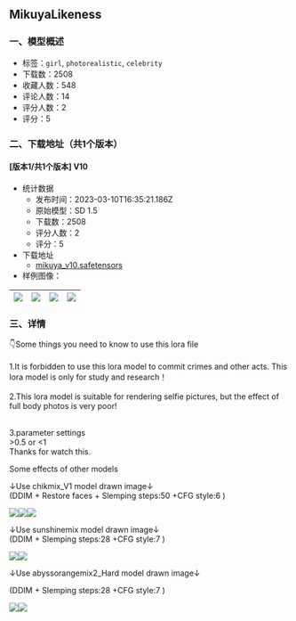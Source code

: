 ## MikuyaLikeness
### 一、模型概述

- 标签：`girl`, `photorealistic`, `celebrity`
- 下载数：2508
- 收藏人数：548
- 评论人数：14
- 评分人数：2
- 评分：5

### 二、下载地址（共1个版本）

#### [版本1/共1个版本] V10

- 统计数据
  - 发布时间：2023-03-10T16:35:21.186Z
  - 原始模型：SD 1.5
  - 下载数：2508
  - 评分人数：2
  - 评分：5
- 下载地址
  - [mikuya_v10.safetensors](https://civitai.com/api/download/models/20351)
- 样例图像：

| <img src="https://image.civitai.com/xG1nkqKTMzGDvpLrqFT7WA/8602b16f-f843-46f1-6d8a-b4d4aea47d00/width=450/224778.jpeg" /> | <img src="https://image.civitai.com/xG1nkqKTMzGDvpLrqFT7WA/62f28bdf-8d0a-47c7-d259-65b219075b00/width=450/224777.jpeg" /> | <img src="https://image.civitai.com/xG1nkqKTMzGDvpLrqFT7WA/f70a5558-852a-4074-5447-b3e98d149700/width=450/224776.jpeg" /> | <img src="https://image.civitai.com/xG1nkqKTMzGDvpLrqFT7WA/e38df374-f925-4e7b-494d-ff85f3bb3e00/width=450/224775.jpeg" /> |
| ---- | ---- | ---- | ---- |


### 三、详情
<p>👇Some things you need to know to use this lora file<br /><br />1.It is forbidden to use this lora model to commit crimes and other acts. This lora model is only for study and research！<br /><br />2.This lora model is suitable for rendering selfie pictures, but the effect of full body photos is very poor!</p><p><br />3.parameter settings<br />&gt;0.5 or &lt;1<br />Thanks for watch this.<br /></p><p></p><p>Some effects of other models</p><p>↓Use chikmix_V1 model drawn image↓<br />(DDIM + Restore faces + Slemping steps:50 +CFG style:6 )</p><img src="https://imagecache.civitai.com/xG1nkqKTMzGDvpLrqFT7WA/04c854b9-ca3d-4bf2-3393-10466e4baa00/width=525/04c854b9-ca3d-4bf2-3393-10466e4baa00" /><img src="https://imagecache.civitai.com/xG1nkqKTMzGDvpLrqFT7WA/fb4f8553-5c22-4ea6-54dc-756b4423f500/width=525/fb4f8553-5c22-4ea6-54dc-756b4423f500" /><img src="https://imagecache.civitai.com/xG1nkqKTMzGDvpLrqFT7WA/409810db-5302-4f50-649e-ce54e56aea00/width=525/409810db-5302-4f50-649e-ce54e56aea00" /><p></p><p>↓Use sunshinemix model drawn image↓<br />(DDIM + Slemping steps:28 +CFG style:7 )</p><img src="https://imagecache.civitai.com/xG1nkqKTMzGDvpLrqFT7WA/e1fa8893-5310-4d08-692c-274182115d00/width=525/e1fa8893-5310-4d08-692c-274182115d00" /><img src="https://imagecache.civitai.com/xG1nkqKTMzGDvpLrqFT7WA/8143bf04-0345-4a1a-8b18-00eb1ea28200/width=525/8143bf04-0345-4a1a-8b18-00eb1ea28200" /><p></p><p>↓Use abyssorangemix2_Hard model drawn image↓</p><p>(DDIM + Slemping steps:28 +CFG style:7 )</p><img src="https://imagecache.civitai.com/xG1nkqKTMzGDvpLrqFT7WA/75bbbab0-4035-4776-5575-a02dd4eb6900/width=525/75bbbab0-4035-4776-5575-a02dd4eb6900" /><img src="https://imagecache.civitai.com/xG1nkqKTMzGDvpLrqFT7WA/44a38139-6d28-4c68-1f93-498204322100/width=525/44a38139-6d28-4c68-1f93-498204322100" />